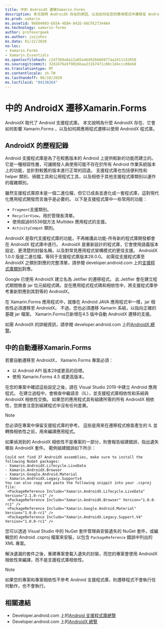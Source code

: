 ```yaml
---
title: 中的 AndroidX 遷移Xamarin.Forms
description: 本文說明 AndroidX 存在的原因，以及如何在您的應用程式中遷移至 AndroidX Xamarin.Forms 。
ms.prod: xamarin
ms.assetid: 98884003-E65A-4EB4-842D-66CFE27344A4
ms.technology: xamarin-forms
author: profexorgeek
ms.author: jusjohns
ms.date: 01/22/2020
no-loc:
- Xamarin.Forms
- Xamarin.Essentials
ms.openlocfilehash: c2df309a8a12a05a4b492bb66977aa2411142850
ms.sourcegitcommit: 32d2476a5f9016baa231b7471c88c1d4ccc08eb8
ms.translationtype: MT
ms.contentlocale: zh-TW
ms.lasthandoff: 06/18/2020
ms.locfileid: "84138264"
---
```

# <a name="androidx-migration-in-xamarinforms"></a>中的 AndroidX 遷移Xamarin.Forms

AndroidX 取代了 Android 支援程式庫。 本文說明為什麼 AndroidX 存在、它會如何影響 Xamarin.Forms ，以及如何將應用程式遷移以使用 AndroidX 程式庫。

## <a name="history-of-androidx"></a>AndroidX 的歷程記錄

Android 支援程式庫是為了在較舊版本的 Android 上提供較新的功能而建立的。 它是一種相容性層，可讓開發人員使用可能不存在於所有 Android 作業系統版本上的功能，並針對較舊的版本進行正常的回退。 支援程式庫也包括便利性和 helper 類別、偵錯工具和公用程式工具，以及相依于其他支援程式庫類別以運作的複雜類別。

雖然支援程式庫原本是一個二進位檔，但它已成長並進化成一套程式庫，這對現代化應用程式開發而言幾乎是必要的。 以下是支援程式庫中一些常用的功能：

- `Fragment`支援類別。
- `RecyclerView`，用於管理長清單。
- 使用超過65536個方法 Multidex 應用程式的支援。
- `ActivityCompat` 類別。

AndroidX 是取代支援程式庫的功能，不再維護此功能-所有新的程式庫開發都會在 AndroidX 程式庫中進行。 AndroidX 是重新設計的程式庫，它會使用語義版本設定、更清楚的封裝名稱，以及對常見應用程式架構模式的更佳支援。 AndroidX 1.0.0 版是二進位檔，等同于支援程式庫版本28.0.0。 如需從支援程式庫至 AndroidX 之類別對應的完整清單，請參閱 developer.android.com 上的[支援程式庫類別](https://developer.android.com/jetpack/androidx/migrate/class-mappings)對應。

Google 已使用 AndroidX 建立名為 Jetifier 的遷移程式。 此 Jetifier 會在建立程式期間檢查 jar 位元組程式碼，並在應用程式程式碼和相依性中，將支援程式庫參考重新對應到其對等的 AndroidX。

在 Xamarin.Forms 應用程式中，就像在 Android JAVA 應用程式中一樣，jar 相依性必須遷移至 AndroidX。 不過，您也必須遷移 Xamarin 系結，以指向正確的基礎 jar 檔案。 Xamarin.Forms已新增在4.5 版中自動 AndroidX 遷移的支援。

如需 AndroidX 的詳細資訊，請參閱 developer.android.com 上的[AndroidX 總覽](https://developer.android.com/jetpack/androidx)。

## <a name="automatic-migration-in-xamarinforms"></a>中的自動遷移Xamarin.Forms

若要自動遷移至 AndroidX， Xamarin.Forms 專案必須：

- 以 Android API 版本29或更高的目標。
- 使用 Xamarin.Forms 4.5 或更高版本。

在您的專案中確認這些設定之後，請在 Visual Studio 2019 中建立 Android 應用程式。 在建立過程中，會檢查中繼語言（IL），並支援程式庫相依性和系結與 AndroidX 相依性交換。 如果您的應用程式具有組建所需的所有 AndroidX 相依性，您將會注意到組建程式中沒有任何差異。

> [!NOTE]
> 您必須在專案中保留支援程式庫的參考。 這些是用來在遷移程式檢查產生的 IL 並轉換相依性之前，用來編譯應用程式。

如果偵測到的 AndroidX 相依性不是專案的一部分，則會報告組建錯誤，指出遺失哪些 AndroidX 套件。 範例組建錯誤如下所示：

```
Could not find 37 AndroidX assemblies, make sure to install the following NuGet packages:
- Xamarin.AndroidX.Lifecycle.LiveData
- Xamarin.AndroidX.Browser
- Xamarin.Google.Android.Material
- Xamarin.AndroidX.Legacy.Supportv4
You can also copy and paste the following snippit into your .csproj file:
 <PackageReference Include="Xamarin.AndroidX.Lifecycle.LiveData" Version="2.1.0-rc1" />
 <PackageReference Include="Xamarin.AndroidX.Browser" Version="1.0.0-rc1" />
 <PackageReference Include="Xamarin.Google.Android.Material" Version="1.0.0-rc1" />
 <PackageReference Include="Xamarin.AndroidX.Legacy.Support.V4" Version="1.0.0-rc1" />
```

您可以透過 Visual Studio 中的 NuGet 套件管理員安裝遺失的 NuGet 套件，或編輯您的 Android .csproj 檔案來安裝，以包含 `PackageReference` 錯誤中列出的 XML 專案。

解決遺漏的套件之後，重建專案會載入遺失的封裝，而您的專案會使用 AndroidX 相依性來編譯，而不是支援程式庫相依性。

> [!NOTE]
> 如果您的專案和專案相依性不參考 Android 支援程式庫，則遷移程式不會執行任何動作，也不會執行。

## <a name="related-links"></a>相關連結

- Developer.android.com 上的[Android 支援程式庫總覽](https://developer.android.com/topic/libraries/support-library/index)
- Developer.android.com 上的[AndroidX 總覽](https://developer.android.com/jetpack/androidx)
